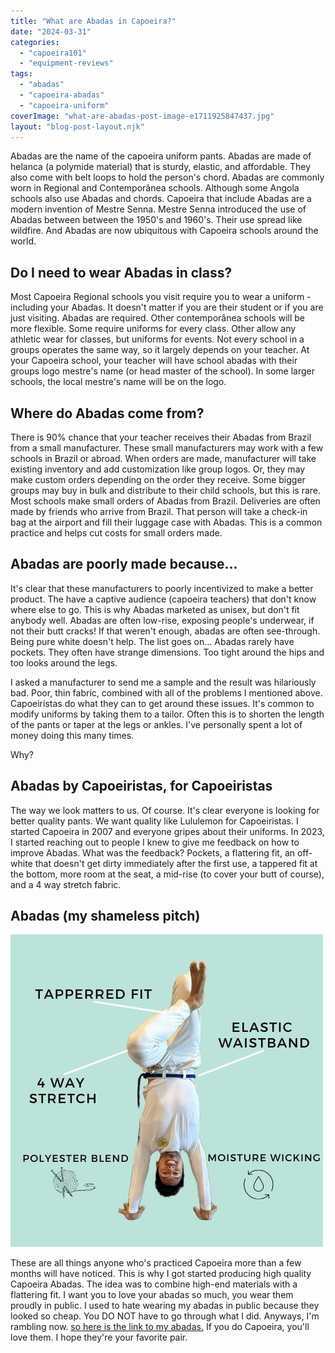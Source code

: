 ```yaml
---
title: "What are Abadas in Capoeira?"
date: "2024-03-31"
categories: 
  - "capoeira101"
  - "equipment-reviews"
tags: 
  - "abadas"
  - "capoeira-abadas"
  - "capoeira-uniform"
coverImage: "what-are-abadas-post-image-e1711925847437.jpg"
layout: "blog-post-layout.njk"
---
```


Abadas are the name of the capoeira uniform pants. Abadas are made of helanca (a polymide material) that is sturdy, elastic, and affordable. They also come with belt loops to hold the person's chord. Abadas are commonly worn in Regional and Contemporânea schools. Although some Angola schools also use Abadas and chords. Capoeira that include Abadas are a modern invention of Mestre Senna. Mestre Senna introduced the use of Abadas between between the 1950's and 1960's. Their use spread like wildfire. And Abadas are now ubiquitous with Capoeira schools around the world.

## Do I need to wear Abadas in class?

Most Capoeira Regional schools you visit require you to wear a uniform - including your Abadas. It doesn't matter if you are their student or if you are just visiting. Abadas are required. Other contemporânea schools will be more flexible. Some require uniforms for every class. Other allow any athletic wear for classes, but uniforms for events. Not every school in a groups operates the same way, so it largely depends on your teacher. At your Capoeira school, your teacher will have school abadas with their groups logo mestre's name (or head master of the school). In some larger schools, the local mestre's name will be on the logo.

## Where do Abadas come from?

There is 90% chance that your teacher receives their Abadas from Brazil from a small manufacturer. These small manufacturers may work with a few schools in Brazil or abroad. When orders are made, manufacturer will take existing inventory and add customization like group logos. Or, they may make custom orders depending on the order they receive. Some bigger groups may buy in bulk and distribute to their child schools, but this is rare. Most schools make small orders of Abadas from Brazil. Deliveries are often made by friends who arrive from Brazil. That person will take a check-in bag at the airport and fill their luggage case with Abadas. This is a common practice and helps cut costs for small orders made.

## Abadas are poorly made because...

It's clear that these manufacturers to poorly incentivized to make a better product. The have a captive audience (capoeira teachers) that don't know where else to go. This is why Abadas marketed as unisex, but don't fit anybody well. Abadas are often low-rise, exposing people's underwear, if not their butt cracks! If that weren't enough, abadas are often see-through. Being pure white doesn't help. The list goes on... Abadas rarely have pockets. They often have strange dimensions. Too tight around the hips and too looks around the legs.

I asked a manufacturer to send me a sample and the result was hilariously bad. Poor, thin fabric, combined with all of the problems I mentioned above. Capoeiristas do what they can to get around these issues. It's common to modify uniforms by taking them to a tailor. Often this is to shorten the length of the pants or taper at the legs or ankles. I've personally spent a lot of money doing this many times.

Why?

## Abadas by Capoeiristas, for Capoeiristas

The way we look matters to us. Of course. It's clear everyone is looking for better quality pants. We want quality like Lululemon for Capoeiristas. I started Capoeira in 2007 and everyone gripes about their uniforms. In 2023, I started reaching out to people I knew to give me feedback on how to improve Abadas. What was the feedback? Pockets, a flattering fit, an off-white that doesn't get dirty immediately after the first use, a tappered fit at the bottom, more room at the seat, a mid-rise (to cover your butt of course), and a 4 way stretch fabric.

## Abadas (my shameless pitch)

[![](images/Capoeira.jpeg)](https://dendearts.com/product/abada-joggers-unisex/)

These are all things anyone who's practiced Capoeira more than a few months will have noticed. This is why I got started producing high quality Capoeira Abadas. The idea was to combine high-end materials with a flattering fit. I want you to love your abadas so much, you wear them proudly in public. I used to hate wearing my abadas in public because they looked so cheap. You DO NOT have to go through what I did. Anyways, I'm rambling now. [so here is the link to my abadas.](https://dendearts.com/product/abada-joggers-unisex/) If you do Capoeira, you'll love them. I hope they're your favorite pair.
